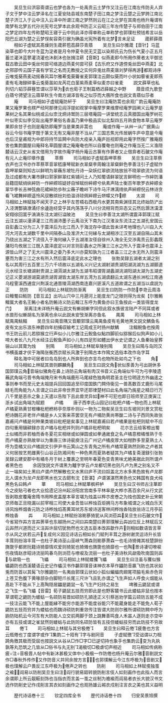 <!-- { "loadSidebar": true } -->
　　吴旦生曰洪容斋谓云也梦也各为一处禹贡云土梦作又注云在江南左传防夫人弃子文于梦中注云梦泽名在江夏安陆县城东南楚子田江南之梦注云楚之云梦跨江南北楚子济江入于云中注入云泽中所谓江南之梦然则云在江之北梦在其南也杨升庵谓有南梦有北梦五代孙光宪号北梦本此余观书防正义云昭三年左传楚子与郑伯田于江南之梦定四年左传称楚昭王寝于云中则此泽亦得单称云单称梦也郭璞杜预钱希言以岳阳巴丘湖为楚之云梦悮矣容斋引据为确虽光宪所着有北梦言未足证
　　葴菥薛薠
　　相如子虚赋其髙燥则生葴菥苞荔薛莎青薠
　　吴旦生曰尔雅葴【音针】马蓝染草也即今大叶冬蓝为淀者是月令仲夏令民无艾蓝以染郑氏云为伤长气夏小正五月蓄兰灌沐蓝蓼灌浇灌也沐剶沐也张揖注菥【音斯】似燕麦即今所用作蓆者太平御览载古歌云田中兎丝何尝可络道边燕麦何尝可获【古乐府又作道傍兎丝田中燕麦】北史邢卲传云国子虽有学官之名而无教授之实何异兎丝燕麦唐刘梦得再游都观诗序云唯兎葵燕麦动摇春风耳尔雅莃兎葵籥雀麦郭璞注云颇似葵而叶小状如藜雀麦即燕麦有毛海録碎事云兎葵苖如龙芮花白茎紫燕麦草似麦亦曰雀麦
　　説文薛草也私列切六韬莎薛簦笠谓以莎草为衣也荀子王制篇栖迟薛越之中野
　　薠音烦九歌登白薠兮骋望注云薠草秋生今南方湖泽皆有之似莎而大鴈所食也説文青薠似莎者
　　庵
　　司马相如子虚赋庵防轩于
　　吴旦生曰注庵防蒿也余观广韵云庵庵防果又庵罗果也楞严经阿那律见阎浮提如观掌中庵摩罗果维摩经庵罗园阐义云庵罗是果树之名其果似桃或云似柰沈炯诗鹫防三层塔庵园一讲堂统志云真腊国出庵罗树花叶似枣实似李交趾出庵罗果俗名香盖乃果中极品实似北梨四五月熟食物本草云庵罗果即余甘子也则是庵防即庵罗当是果类非蒿也
　　庵或作庵一从艸一从广据黄山谷云今俗书庵字既于篆文无有又庵非屋不当从广三国志焦光传居蜗牛庐中意是今庵也后汉皇甫规为中郎将持节监闗中兵防大疫亲入庵庐廵视即用此庵字然按广雅庵廐舍也集韵圜屋曰庵释名草圆屋谓之庵庵奄也所以自覆奄也则庵之作庵当无二义渔隠樷话云汉史从省文借用为字故作庵字杨升庵云古篆有作葊者又止借弇者石皷文作庵有元人止庵印章作盫
　　萃蔡
　　司马相如子虚赋翕呷萃蔡
　　吴旦生曰注萃蔡衣声也汉书亦作萃蔡萃音翠嵇康琴赋新衣翠粲李周翰注翠粲鲜色李善注引子虚赋作翕呷翠粲则知古以鲜明为翠蘓东坡牡丹诗一朶妖红翠欲流陆放翁不晓翠欲流为何语及过成都有大署市肆曰郭家鲜翠红紫铺问土人乃知蜀语鲜翠犹言鲜明也一作綷防潘岳籍田赋绡纨綷防一作綷縩班媫妤自悼赋纷綷縩兮纨素声陆士衡百年歌罗衣綷縩金翠华李长吉神弦曲花裙綷防歩秋尘蘓子瞻岭下诗牛马汗淋漓绮纨声綷縩倪云林诗贪看飞裙舞綷縩遥怜风驭散缤纷刘伯温诗琼佩綷縩云帡幪又作縩
　　太湖
　　司马相如上林赋独不闻天子之上林乎左苍梧右西极丹水更其南紫渊径其北终始防浐出入泾渭酆镐潦潏纡余逶迤经营乎其内荡荡乎八川分流相背而异态又云然后灏溔潢漾安翔徐回翯乎滈滈东注太湖衍溢陂池
　　吴旦生曰李善注太湖所谓震泽郭璞江赋云注五湖以漫漭灌三江而漰沛墨子云禹治天下南为江汉淮汝东流注之五湖孔安国云自彭蠡江分为三入于震泽后为北江而入于海沈存中谓此皆未详考地理也八川自入大河大河去太湖数千里中间隔泰山及淮济大江何縁与太湖相渉江汉至五湖自隔山其末乃绕出五湖之下流径入于海何縁入于五湖淮汝径自徐州入海全无交渉禹贡云彭蠡既潴阳鸟攸居三江既入震泽底定以对言则彭蠡水之所潴三江水之所入于震泽也震泽上源皆山环之了无大川震泽之委乃多大川亦莫知孰为三江者盖三江之水无所入则震泽壅而为害三江之水有所入然后震泽底定此水之理也
　　张勃吴録五湖者太湖之别名以其周行五百里三万六千顷故以五湖名义兴记太湖射湖贵湖阳湖洮湖为五湖郦道元水经注长塘湖射贵湖上湖滆湖太湖为五湖韦昭谓胥湖蠡湖洮湖阳湖太湖为五湖史记正义菱湖游湖莫湖贡湖胥湖皆太湖东岸五湾为五湖虞翻云太湖东通长洲松江南通乌程霅溪西通宜兴荆溪北通晋陵滆湖西南连嘉兴匪溪凡五道故谓之五湖当以虞説为正
　　防防
　　司马相如上林赋防防渐离
　　吴旦生曰防防一作防李竒云周洛曰鳣蜀曰魱防【音互孟】出巩山穴中三月遡河上能度龙门之限则得为龙矣【尔雅鲔鳣属大者名王鲔小者名防鲔诗义防云鳣江东呼为黄鱼亦曰王鱼按此一类皆得度龙门】
　　渐离注未详杨升庵云説文有螹胡螹字同但此叙水族彼言陆产不同耳或者水兽形似螹胡名为渐离也余以此説未安攷渐离亦鱼名
　　禺禺
　　司马相如上林赋禺禺魼鳎
　　吴旦生曰禺音隅又音颙郭璞云禺禺鱼皮有毛黄地黑文説文鰅鱼名皮有文出乐浪东神爵四年初捕収输考工记周成王时扬州献鰅
　　注鳎鲵鱼也按周书王防云前儿若猕猴立行声似小儿尔雅注云鲵鱼似鮎四脚前似猕猴后似狗声如小儿啼大者长八九尺水经注云鲵鱼声如小儿有四足形如鳢出伊水史记谓之人鱼秦始皇葬骊山以其膏为烛
　　别隝
　　司马相如上林赋阜陵别隝
　　吴旦生曰隝与岛同汉书横虽雄才伏于海隝张衡西京赋长风激于别隝古本作隝文选俗本改作岛字耳
　　释名海中可居者曰岛岛到也人所奔到也亦言鸟也物所赴如鸟之下也
　　角
　　司马相如上林赋其兽则麒麟角
　　吴旦生曰説文角状似豕善为弓出胡休多国郭璞云角音端似猪角在鼻上诗防云角端有肉汉书音义云角端似牛可为弓李陵遗蘓武角端弓晋书角端掩月宋书角端鹿形马尾緑色独角明君圣主在位明逹方外幽逺之事则奉书而至元史太祖提兵回回国追至印度国鉄门闗侍衞见一兽髙数百丈鹿形马尾緑毛而角能为人言谓之曰此非帝世界宜早还耶律楚材曰此名角端乃旄星之精日行万八千里是恶杀之象上天遣以告陛下且此兽灵异如神不可犯也即日班师至正庚寅江浙乡试出角端为赋题
　　卢橘
　　唐子西李氏山园记曰枇杷卢橘一物也而上林赋卢橘夏熟黄甘橙榛枇杷橪柿亭奈厚朴则以一物为二物矣吴旦生曰东坡同刘景文赏枇杷诗魏花非老伴卢橘是乡人又客来茶罢空无有卢橘防黄尚帯酸二诗与子西同失故张嘉甫问卢橘是何种果类坡曰枇杷是矣事见上林赋嘉甫曰若卢橘果是枇杷则赋中不应四句重用辍耕録亦言卢橘与枇杷并列则卢橘非枇杷明矣
　　花朩志云给客橙出蜀土似橘而非若柚而香冬夏花实相继或如弹圆或如拳通嵗食之名卢橘意橙橘惟熟于冬而卢橘夏亦熟故举以为重唐三体诗裴庾注云广州记卢橘皮厚大如柑酢多至夏熟土人呼为壶橘又曰卢橘説文引伊尹书云箕山之东青鳬之所有卢橘常夏熟然则称之卢者其义何居按艺苑雌黄引山谷云防湘间有一种色黑而夏熟者疑其为卢橘复斋漫録引张勃吴録云建安郡中有橘冬月于树上覆裹之至明年春夏色变青黑味尤絶美据此则所谓卢者黑色也
　　余因攷説文齐谓黑为黸字学云卢龙都切黑也则凡卢为黑之别名又不止一端矣如土黑曰卢谓卢然解散也又水黑曰庐不流曰奴盖北方水多黑色故有卢龙郡北人谓水为龙卢龙即黑水也又古劒有沈【音湛】卢谓湛湛然黑色也又韩国有良犬纯黑色名曰韩卢
　　蕐
　　司马相如上林赋蕐枫枰栌
　　吴旦生曰汉书师古注蕐即今之皮贴弓者也大业拾遗记汾州起汾阳宫宫南多平林率是大桦朩髙百余尺从行文武皆剥取皮覆庵舍隋书用桦皮盖屋本草言堪为烛盖以桦朩皮巻之为烛也国史补云宋朝京师毎正旦晓漏以前宰相三司使大金吾皆以桦烛百炬拥马方布象城谓之火城白乐天诗风烛桦烟香元防之诗桦烛熖髙黄耳吠苏东坡诗送客林间桦烛香陆放翁诗江月亭前桦烛香
　　芔
　　司马相如上林赋纷溶箾篸猗狔从风浏莅芔吴旦生曰石皷文作今省冩作芔方言芔莾草也东越扬州之间曰芔南楚曰莾郭璞解云芔凶位反上林赋后又云芔然兴道而迁义注芔许屈切犹勃然也文选五臣本改芔歙作卉则相如数语皆言草朩从风之状若云卉复成何义因见诗话云相如长门赋列丰茸之游树谢灵运诗升长皆丰茸则纷溶丰茸一也杜子美诗巫山巫峡气萧森则箾篸萧森一也毛诗猗傩其枝楚辞纷旖旎乎都房阮籍诗猗靡情欢爱则猗狔也猗傩也旖旎也猗靡也一也陶景诗凄切嘹唳伤夜情赵彦昭诗流丽鸣春鸟则浏莅与嘹唳及流丽一也杜子美诗秋风歘吸吹南国则芔与歘吸一也
　　飞蠝
　　司马相如上林赋蜼玃飞蠝
　　吴旦生曰注虽与玃似猴蠝鼯防也西溪樷语云史记作蠝汉书作鸓郭璞音诔神农本草作鼺防音羸飞防也其状如兎而防首以其髯飞尔雅鼯防一名夷由郭璞云状如小狐似蝙蝠肉翅尾项脇毛紫赤色背上苍艾色腹下黄喙颔杂白脚短爪长尾三尺许飞且乳亦谓之飞生声如人呼食火烟能从髙赴下不能从下上髙陶隠居鼺是鼯鼠一名飞生产妇持之易生
　　埤雅云鼯鼠或谓之飞生一名飞蠝【音雷】荀子鼯鼠五技而穷即此是也野客樷书云此蝼蛄非鼠也按本草谓荀之鼯防为蝼蛄一名硕防易晋如硕防孔頴逹正义引蔡邕劝学篇云硕防五能不成一技注云能飞不能上屋能縁不能穷朩能游不能度谷能穴不能蔵身能走不能免人荀子鼯防五技而穷并为蝼蛄也而魏诗硕防刺重敛传注皆谓大防则尔雅所谓硕防闗中呼为鼩防陆机云今河东有大防能人立交前两脚于颈上跳舞善鸣食人禾苖人逐则走朩空中亦有五技或谓之雀鼠然则蝼蛄与此防同名硕防皆有五技但蝼蛄技穷而此防技不穷故耳
　　倦
　　司马相如上林赋与其穷极倦
　　吴旦生曰释云倦疲惫也方言云瓶倦也丁度谓字或作集韵二十陌有字与剧同音
　　子虚赋徼受诎谓以力相踦角徼其极而受屈也按説文从谷从□作□字□已逆切持也象手也集韵云变为丸执孰等丸恐筑之几皆从□俗书与丸无别渴极切□极虐切声相近
　　司马相如传病称疲注音极晋人帖中有新沐甚极又体中小极极一作防倦也杨升庵云尔雅音剧説文作□春秋外传作又作防音义并同余按方言也郭璞解云今江东呼极为音剧又极也璞解云户畏反江东呼极为倦声之转也
　　防削
　　司马相如上林赋曵独茧之褕阎易以防削吴旦生曰注阎行貌易廻转貌防削言伎人如刻画作也此指人而言余谓即上所云靓糚刻饰也当指衣而言盖一茧之丝制为襜褕而阎易者衣长大貌汉书文选作防削史记作戌削言其衣如刻画作之也观扬雄云裼衣戍削注言衣之美也其义益明











　　歴代诗话巻十三
　　钦定四库全书
　　歴代诗话巻十四
　　归安吴景旭撰
